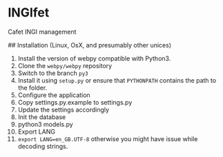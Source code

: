 # INGIfet
Cafet INGI management

## Installation (Linux, OsX, and presumably other unices)

1. Install the version of webpy compatible with Python3.
  1. Clone the `webpy/webpy` repository
  2. Switch to the branch `py3`
  3. Install it using `setup.py` or ensure that `PYTHONPATH` contains the path to the folder.
2. Configure the application
  1. Copy settings.py.example to settings.py
  2. Update the settings accordingly
3. Init the database
  1. python3 models.py
4. Export LANG
  1. `export LANG=en_GB.UTF-8` otherwise you might have issue while decoding strings.
